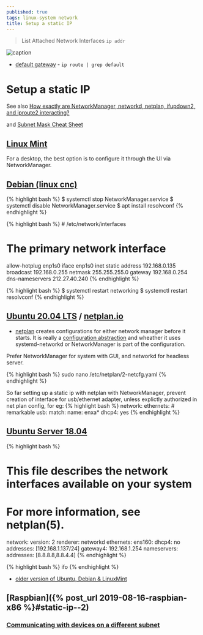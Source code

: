 ```yaml
---
published: true
tags: linux-system network
title: Setup a static IP
---
```

> List Attached Network Interfaces `ip addr`

![caption](https://www.linuxtechi.com/wp-content/uploads/2020/05/ip-addr-show-dynamic-ip-ubuntu-20-04-server-1024x283.png)

- [default gateway](https://chatgpt.com/share/680e48b2-5334-800d-bfb3-c981750e6477) - `ip route | grep default`

# Setup a static IP 
See also [How exactly are NetworkManager, networkd, netplan, ifupdown2, and iproute2 interacting?](https://unix.stackexchange.com/questions/475146/how-exactly-are-networkmanager-networkd-netplan-ifupdown2-and-iproute2-inter)

and [Subnet Mask Cheat Sheet](https://www.aelius.com/njh/subnet_sheet.html)

## [Linux Mint](https://linuxhint.com/configure-static-ip-address-linux/)

For a desktop, the best option is to configure it through the UI via NetworkManager.

## [Debian (linux cnc)](https://linuxconfig.org/how-to-set-a-static-ip-address-on-debian-10-buster)
{% highlight bash %}
$ systemctl stop NetworkManager.service
$ systemctl disable NetworkManager.service
$ apt install resolvconf
{% endhighlight %}

{% highlight bash %}
# /etc/network/interfaces
# The primary network interface
allow-hotplug enp1s0
iface enp1s0 inet static
  address 192.168.0.135
  broadcast 192.168.0.255
  netmask 255.255.255.0
  gateway 192.168.0.254
  dns-nameservers 212.27.40.240
{% endhighlight %}

{% highlight bash %}
$ systemctl restart networking
$ systemctl restart resolvconf
{% endhighlight %}

## [Ubuntu 20.04 LTS](https://www.linuxtechi.com/assign-static-ip-address-ubuntu-20-04-lts/) / [netplan.io](https://netplan.io/reference/)
- [netplan](https://www.linuxjournal.com/content/have-plan-netplan) creates configurations for either network manager before it starts. It is really a [configuration abstraction](https://unix.stackexchange.com/a/475190/192991) and wheather it uses systemd-networkd or NetworkManager is part of the configuration.

Prefer NetworkManager for system with GUI, and networkd for headless server.

{% highlight bash %}
sudo nano /etc/netplan/2-netcfg.yaml
{% endhighlight %}

So far setting up a static ip with netplan with NetworkManager, prevent creation of interface for usb/ethernet adapter, unless explictly authorized in net plan config, for eg:
{% highlight bash %}
network:
  ethernets:
    # remarkable
    usb:
     match:
       name: enxa*
     dhcp4: yes
{% endhighlight %}

## [Ubuntu Server 18.04](https://askubuntu.com/questions/1029531/how-to-setup-a-static-ip-on-ubuntu-server-18-04)

{% highlight bash %}
# This file describes the network interfaces available on your system
# For more information, see netplan(5).
network:
  version: 2
  renderer: networkd
  ethernets:
    ens160:
     dhcp4: no
     addresses: [192.168.1.137/24]
     gateway4: 192.168.1.254
     nameservers:
       addresses: [8.8.8.8,8.8.4.4]
{% endhighlight %}

{% highlight bash %}
ifo
{% endhighlight %}

 - [older version of Ubuntu, Debian & LinuxMint](https://tecadmin.net/setup-network-interface-on-ubuntu-debian-and-linuxmint/)
 
## [Raspbian]({% post_url 2019-08-16-raspbian-x86 %}#static-ip--2)


### [Communicating with devices on a different subnet](https://superuser.com/questions/860949/communicating-with-devices-on-a-different-subnet)
